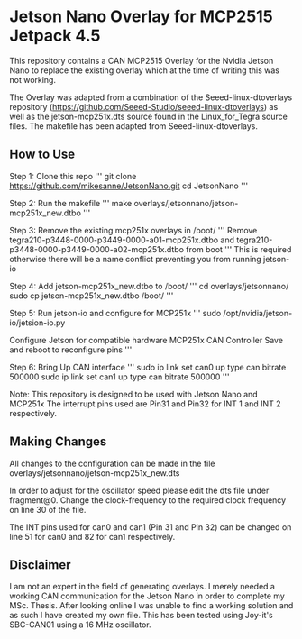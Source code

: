 # Jetson Nano Overlay for MCP2515 Jetpack 4.5

This repository contains a CAN MCP2515 Overlay for the Nvidia Jetson Nano to replace the existing overlay which at the time of writing this was not working.

The Overlay was adapted from a combination of the Seeed-linux-dtoverlays repository (https://github.com/Seeed-Studio/seeed-linux-dtoverlays) as well as the jetson-mcp251x.dts source found in the Linux_for_Tegra source files. The makefile has been adapted from Seeed-linux-dtoverlays.

## How to Use

Step 1: Clone this repo
'''
git clone https://github.com/mikesanne/JetsonNano.git 
cd JetsonNano
'''

Step 2: Run the makefile
'''
make overlays/jetsonnano/jetson-mcp251x_new.dtbo 
'''

Step 3: Remove the existing mcp251x overlays in /boot/ 
'''
Remove tegra210-p3448-0000-p3449-0000-a01-mcp251x.dtbo and tegra210-p3448-0000-p3449-0000-a02-mcp251x.dtbo from boot
'''
This is required otherwise there will be a name conflict preventing you from running jetson-io

Step 4: Add jetson-mcp251x_new.dtbo to /boot/
'''
cd overlays/jetsonnano/
sudo cp jetson-mcp251x_new.dtbo /boot/
'''

Step 5: Run jetson-io and configure for MCP251x
'''
sudo /opt/nvidia/jetson-io/jetsion-io.py

Configure Jetson for compatible hardware
MCP251x CAN Controller
Save and reboot to reconfigure pins
'''

Step 6: Bring Up CAN interface
'''
sudo ip link set can0 up type can bitrate 500000
sudo ip link set can1 up type can bitrate 500000
'''

Note: This repository is designed to be used with Jetson Nano and MCP251x
	The interrupt pins used are Pin31 and Pin32 for INT 1 and INT 2 respectively.

## Making Changes
All changes to the configuration can be made in the file overlays/jetsonnano/jetson-mcp251x_new.dts

In order to adjust for the oscillator speed please edit the dts file under fragment@0. Change the clock-frequency to the required clock frequency on line 30 of the file.

The INT pins used for can0 and can1 (Pin 31 and Pin 32) can be changed on line 51 for can0 and 82 for can1 respectively.

## Disclaimer
I am not an expert in the field of generating overlays. I merely needed a working CAN communication for the Jetson Nano in order to complete my MSc. Thesis. After looking online I was unable to find a working solution and as such I have created my own file. This has been tested using Joy-it's SBC-CAN01 using a 16 MHz oscillator.
